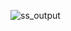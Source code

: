 ![ss_output](https://user-images.githubusercontent.com/73009518/136198311-c2a5c0a3-7109-4745-9da6-a9d947d5e2e8.jpeg)
